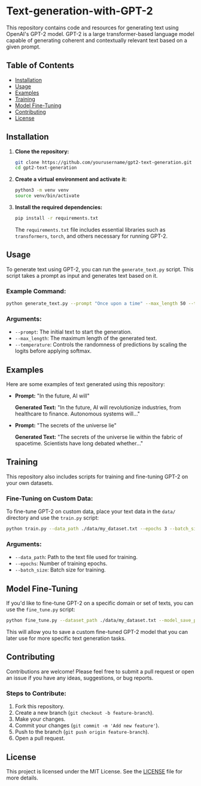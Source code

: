 # Text-generation-with-GPT-2
This repository contains code and resources for generating text using OpenAI's GPT-2 model. GPT-2 is a large transformer-based language model capable of generating coherent and contextually relevant text based on a given prompt.

## Table of Contents

- [Installation](#installation)
- [Usage](#usage)
- [Examples](#examples)
- [Training](#training)
- [Model Fine-Tuning](#model-fine-tuning)
- [Contributing](#contributing)
- [License](#license)

## Installation

1. **Clone the repository:**

    ```bash
    git clone https://github.com/yourusername/gpt2-text-generation.git
    cd gpt2-text-generation
    ```

2. **Create a virtual environment and activate it:**

    ```bash
    python3 -m venv venv
    source venv/bin/activate
    ```

3. **Install the required dependencies:**

    ```bash
    pip install -r requirements.txt
    ```

    The `requirements.txt` file includes essential libraries such as `transformers`, `torch`, and others necessary for running GPT-2.

## Usage

To generate text using GPT-2, you can run the `generate_text.py` script. This script takes a prompt as input and generates text based on it.

### Example Command:

```bash
python generate_text.py --prompt "Once upon a time" --max_length 50 --temperature 0.7
```

### Arguments:

- `--prompt`: The initial text to start the generation.
- `--max_length`: The maximum length of the generated text.
- `--temperature`: Controls the randomness of predictions by scaling the logits before applying softmax.

## Examples

Here are some examples of text generated using this repository:

- **Prompt:** "In the future, AI will"
  
  **Generated Text:** "In the future, AI will revolutionize industries, from healthcare to finance. Autonomous systems will..."

- **Prompt:** "The secrets of the universe lie"
  
  **Generated Text:** "The secrets of the universe lie within the fabric of spacetime. Scientists have long debated whether..."

## Training

This repository also includes scripts for training and fine-tuning GPT-2 on your own datasets. 

### Fine-Tuning on Custom Data:

To fine-tune GPT-2 on custom data, place your text data in the `data/` directory and use the `train.py` script:

```bash
python train.py --data_path ./data/my_dataset.txt --epochs 3 --batch_size 2
```

### Arguments:

- `--data_path`: Path to the text file used for training.
- `--epochs`: Number of training epochs.
- `--batch_size`: Batch size for training.

## Model Fine-Tuning

If you'd like to fine-tune GPT-2 on a specific domain or set of texts, you can use the `fine_tune.py` script:

```bash
python fine_tune.py --dataset_path ./data/my_dataset.txt --model_save_path ./models/custom_gpt2
```

This will allow you to save a custom fine-tuned GPT-2 model that you can later use for more specific text generation tasks.

## Contributing

Contributions are welcome! Please feel free to submit a pull request or open an issue if you have any ideas, suggestions, or bug reports.

### Steps to Contribute:

1. Fork this repository.
2. Create a new branch (`git checkout -b feature-branch`).
3. Make your changes.
4. Commit your changes (`git commit -m 'Add new feature'`).
5. Push to the branch (`git push origin feature-branch`).
6. Open a pull request.

## License

This project is licensed under the MIT License. See the [LICENSE](LICENSE) file for more details.
